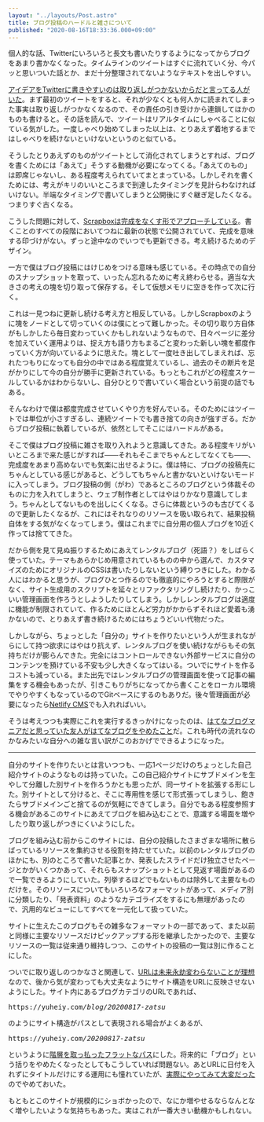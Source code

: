 ```yaml
---
layout: "../layouts/Post.astro"
title: ブログ投稿のハードルと雑さについて
published: "2020-08-16T18:33:36.000+09:00"
---
```


個人的な話、Twitterにいろいろと長文も書いたりするようになってからブログをあまり書かなくなった。タイムラインのツイートはすぐに流れていく分、今パッと思いついた話とか、まだ十分整理されてないようなテキストを出しやすい。

[アイデアをTwitterに書きやすいのは取り返しがつかないからだと言ってる人がいた](https://ji-sedai.jp/series/outliner/03.html)。まず最初のツイートをすると、それが少なくとも何人かに読まれてしまった事実は取り返しがつかなくなるので、その責任の引き受けから連鎖してほかのものも書けると。その話を読んで、ツイートはリアルタイムにしゃべることに似ている気がした。一度しゃべり始めてしまった以上は、とりあえず着地するまではしゃべりを続けないといけないというのと似ている。

そうしたとりあえずのものがツイートとして消化されてしまうとすれば、ブログを書くためには「あえて」そうする動機が必要になってくる。「あえてのもの」は即席じゃないし、ある程度考えられていてまとまっている。しかしそれを書くためには、考えがキリのいいところまで到達したタイミングを見計らわなければいけない。半端なタイミングで書いてしまうと公開後にすぐ継ぎ足したくなる。つまりすぐ古くなる。

こうした問題に対して、[Scrapboxは完成をなくす形でアプローチしている](https://scrapbox.io/shokai/%E6%AD%BB%E3%82%93%E3%81%A0%E3%83%86%E3%82%AD%E3%82%B9%E3%83%88%E3%82%92%E7%BD%AE%E3%81%84%E3%81%A6%E3%81%8A%E3%81%8F%E5%80%89%E5%BA%AB%E3%81%AB%E3%81%97%E3%81%AA%E3%81%84)。書くことのすべての段階においてつねに最新の状態で公開されていて、完成を意味する印づけがない。ずっと途中なのでいつでも更新できる。考え続けるためのデザイン。

一方で僕はブログ投稿にはけじめをつける意味も感じている。その時点での自分のスナップショットを取って、いったん忘れるために考え終わらせる。適当な大きさの考えの塊を切り取って保存する。そして仮想メモリに空きを作って次に行く。

これは一見つねに更新し続ける考え方と相反している。しかしScrapboxのように塊をノードとして切っていくのは僕にとって難しかった。その切り取り方自体がもしかしたら毎日変わっていくかもしれないようなもので、日々ページに差分を加えていく運用よりは、捉え方も語り方もまるごと変わった新しい塊を都度作っていく方が向いているように思えた。塊として一度吐き出してしまえれば、忘れたつもりになっても自分の中ではある程度覚えているし、過去のその断片を足がかりにして今の自分が勝手に更新されている。もっともこれがどの程度スケールしているかはわからないし、自分ひとりで書いていく場合という前提の話でもある。

そんなわけで僕は都度完成させていくやり方を好んでいる。そのためにはツイートでは単位が小さすぎるし、連続ツイートでも書き捨ての向きが強すぎる。だからブログ投稿に執着しているが、依然としてそこにはハードルがある。

そこで僕はブログ投稿に雑さを取り入れようと意識してきた。ある程度キリがいいところまで来た感じがすれば&#x2014;&#x2014;それもそこまでちゃんとしてなくても&#x2014;&#x2014;、完成度をあまり高めないでも気楽に出せるように。僕は特に、ブログの投稿先にちゃんとしている感じがあると、どうしてもちゃんと書かないといけないモードに入ってしまう。ブログ投稿の側（がわ）であるところのブログという体裁そのものに力を入れてしまうと、ウェブ制作者としてはやはりかなり意識してしまう。ちゃんとしてないものを出しにくくなる。さらに体裁というのも古びてくるので更新したくなるが、これにはそれなりのリソースを吸い取られて、結果投稿自体をする気がなくなってしまう。僕はこれまでに自分用の個人ブログを10近く作っては捨ててきた。

だから側を見て見ぬ振りするためにあえてレンタルブログ（死語？）をしばらく使っていた。テーマもあらかじめ用意されているものの中から選んで、カスタマイズのためにオリジナルのCSSは書いたりしないという縛りつきにした。わかる人にはわかると思うが、ブログひとつ作るのでも徹底的にやろうとすると際限がなく、サイト生成用のスクリプトを延々とリファクタリングし続けたり、かっこいい管理画面を作ろうとしようしたりしてしまう。しかしレンタルブログは適度に機能が制限されていて、作るためにほとんど労力がかからずそれほど愛着も湧かないので、とりあえず書き続けるためにはちょうどいい代物だった。

しかしながら、ちょっとした「自分の」サイトを作りたいという人が生まれながらにして持つ欲求にはやはり抗えず、レンタルブログを使い続けながらもその気持ちだけが膨らんできた。完全にはコントロールできない外部サービスに自分のコンテンツを預けている不安も少し大きくなってはいる。ついでにサイトを作るコストも減っている。また出先ではレンタルブログの管理画面を使って記事の編集をする機会もあったが、引きこもりがちになってから書くことをローカル環境でやりやすくもなっているのでGitベースにするのもありだ。後々管理画面が必要になったら[Netlify CMS](https://www.netlifycms.org/)でも入れればいい。

そうは考えつつも実際にこれを実行するきっかけになったのは、[はてなブログマニアだと思っていた友人がはてなブログをやめたこと](https://rokuzeudon.hatenablog.jp/entry/newblog)だ。これも時代の流れなのかなみたいな自分への雑な言い訳がこのおかげでできるようになった。

---

自分のサイトを作りたいとは言いつつも、一応1ページだけのちょっとした自己紹介サイトのようなものは持っていた。この自己紹介サイトにサブドメインを生やして分離した別サイトを作ろうかとも思ったが、同一サイトを拡張する形にした。別サイトとして分けると、そこに専用性を感じて形式張ってしまうし、飽きたらサブドメインごと捨てるのが気軽にできてしまう。自分でもある程度参照する機会があるこのサイトにあえてブログを組み込むことで、意識する場面を増やしたり取り返しがつきにくいようにした。

ブログを組み込む前からこのサイトには、自分の投稿したさまざまな場所に散らばっているリソースを集約させる役割を持たせていた。以前のレンタルブログのほかにも、別のところで書いた記事とか、発表したスライドだけ独立させたページとかがいくつかあって、それらもスナップショットとして見返す場面があるので一覧できるようにしていた。列挙するほどでもないものは除外して主要なものだけを。そのリソースについてもいろいろなフォーマットがあって、メディア別に分類したり、「発表資料」のようなカテゴライズをするにも無理があったので、汎用的なビューにしてすべてを一元化して扱っていた。

サイトに生えたこのブログもその雑多なフォーマットの一部であって、また以前と同様に主要なリソースだけピックアップする形を継承したかったので、主要なリソースの一覧は従来通り維持しつつ、このサイトの投稿の一覧は別に作ることにした。

ついでに取り返しのつかなさと関連して、[URLは未来永劫変わらないことが理想](https://www.kanzaki.com/docs/Style/URI)なので、後から気が変わっても大丈夫なようにサイト構造をURLに反映させないようにした。サイト内にあるブログカテゴリのURLであれば、

<p><samp>https://yuheiy.com<em>/blog/20200817-zatsu</em></samp></p>

のようにサイト構造がパスとして表現される場合がよくあるが、

<p><samp>https://yuheiy.com<em>/20200817-zatsu</em></samp></p>

というように[階層を取っ払ったフラットなパス](http://chushoww.blogspot.com/2009/08/um-web.html)にした。将来的に「ブログ」という括りをやめたくなったとしてもこうしていれば問題ない。あとURLに日付を入れずにタイトルだけにする運用にも憧れていたが、[実際にやってみて大変だった](https://standard.shiftbrain.com/)のでやめておいた。

もともとこのサイトが規模的にショボかったので、なにか増やせるならなんとなく増やしたいような気持ちもあった。実はこれが一番大きい動機かもしれない。
